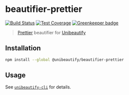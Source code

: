 # beautifier-prettier

[![Build Status](https://travis-ci.com/Unibeautify/beautifier-prettier.svg?branch=master)](https://travis-ci.com/Unibeautify/beautifier-prettier) [![Test Coverage](https://api.codeclimate.com/v1/badges/3aef5f1b2d79cca35671/test_coverage)](https://codeclimate.com/github/Unibeautify/beautifier-prettier/test_coverage) [![Greenkeeper badge](https://badges.greenkeeper.io/Unibeautify/beautifier-prettier.svg)](https://greenkeeper.io/)

> [Prettier](https://prettier.io/) beautifier for [Unibeautify](https://github.com/Unibeautify)

## Installation

```bash
npm install --global @unibeautify/beautifier-prettier
```

## Usage

See [`unibeautify-cli`](https://github.com/Unibeautify/unibeautify-cli) for details.
